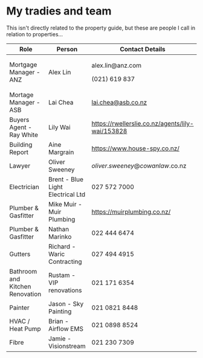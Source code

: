 # My tradies and team

This isn't directly related to the property guide, but these are people I call in relation to properties...



<table><thead><tr><th width="249">Role</th><th>Person</th><th>Contact Details</th></tr></thead><tbody><tr><td>Mortgage Manager - ANZ</td><td>Alex Lin</td><td><p>alex.lin@anz.com </p><p>(021) 619 837</p></td></tr><tr><td>Mortage Manager - ASB</td><td>Lai Chea</td><td><a href="https://www.asb.co.nz/people/meet-a-mobile-home-ownership-manager/lai-chea.html">lai.chea@asb.co.nz</a></td></tr><tr><td>Buyers Agent - Ray White</td><td>Lily Wai</td><td><a href="https://rwellerslie.co.nz/agents/lily-wai/153828">https://rwellerslie.co.nz/agents/lily-wai/153828</a></td></tr><tr><td>Building Report</td><td>Aine Margrain</td><td><a href="https://www.house-spy.co.nz/">https://www.house-spy.co.nz/</a></td></tr><tr><td>Lawyer</td><td>Oliver Sweeney</td><td><em>oliver</em>.<em>sweeney</em>@<em>cowanlaw</em>.co.nz</td></tr><tr><td>Electrician</td><td>Brent - Blue Light Electrical Ltd</td><td>027 572 7000</td></tr><tr><td>Plumber &#x26; Gasfitter</td><td>Mike Muir - Muir Plumbing</td><td> <a href="https://muirplumbing.co.nz/">https://muirplumbing.co.nz/</a></td></tr><tr><td>Plumber &#x26; Gasfitter</td><td>Nathan Marinko</td><td>022 444 6474</td></tr><tr><td>Gutters</td><td>Richard - Waric Contracting</td><td>027 494 4915</td></tr><tr><td>Bathroom and Kitchen Renovation</td><td>Rustam - VIP renovations</td><td>021 171 6354</td></tr><tr><td>Painter</td><td>Jason - Sky Painting</td><td>021 0821 8448</td></tr><tr><td>HVAC / Heat Pump</td><td>Brian - Airflow EMS</td><td>021 0898 8524</td></tr><tr><td>Fibre</td><td>Jamie - Visionstream</td><td>021 230 7309</td></tr></tbody></table>

